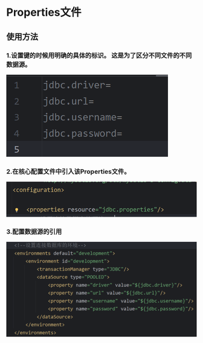 # Properties文件

## 使用方法

### 1.设置键的时候用明确的具体的标识。   这是为了区分不同文件的不同数据源。

![image-20241011103604765](./../../TyporaImage/MyBatis/image-20241011103604765.png)

### 2.在核心配置文件中引入该Properties文件。

![image-20241011104039516](./../../TyporaImage/MyBatis/image-20241011104039516.png)

### 3.配置数据源的引用

![image-20241011104103339](./../../TyporaImage/MyBatis/image-20241011104103339.png)